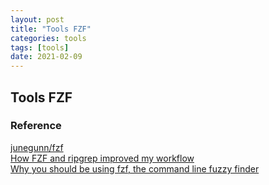 ```yaml
---
layout: post
title: "Tools FZF"
categories: tools
tags: [tools]
date: 2021-02-09
---
```


## Tools FZF


### Reference
[junegunn/fzf](https://github.com/junegunn/fzf#fuzzy-completion-for-bash-and-zsh)  
[How FZF and ripgrep improved my workflow](https://medium.com/@sidneyliebrand/how-fzf-and-ripgrep-improved-my-workflow-61c7ca212861)  
[Why you should be using fzf, the command line fuzzy finder](https://www.freecodecamp.org/news/fzf-a-command-line-fuzzy-finder-missing-demo-a7de312403ff/)  
